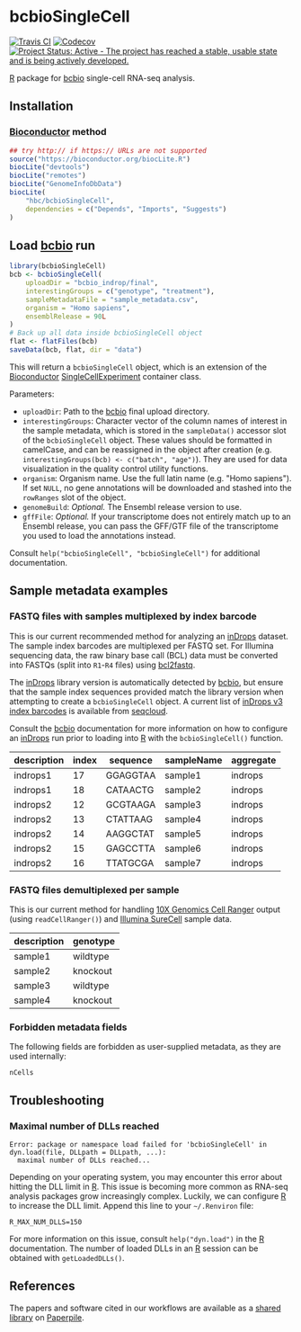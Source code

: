 # bcbioSingleCell

[![Travis CI](https://travis-ci.org/hbc/bcbioSingleCell.svg?branch=master)](https://travis-ci.org/hbc/bcbioSingleCell)
[![Codecov](https://codecov.io/gh/hbc/bcbioSingleCell/branch/master/graph/badge.svg)](https://codecov.io/gh/hbc/bcbioSingleCell)
[![Project Status: Active - The project has reached a stable, usable state and is being actively developed.](https://www.repostatus.org/badges/latest/active.svg)](https://www.repostatus.org/#active)

[R][] package for [bcbio][] single-cell RNA-seq analysis.


## Installation

### [Bioconductor][] method

```r
## try http:// if https:// URLs are not supported
source("https://bioconductor.org/biocLite.R")
biocLite("devtools")
biocLite("remotes")
biocLite("GenomeInfoDbData")
biocLite(
    "hbc/bcbioSingleCell",
    dependencies = c("Depends", "Imports", "Suggests")
)
```


## Load [bcbio][] run

```r
library(bcbioSingleCell)
bcb <- bcbioSingleCell(
    uploadDir = "bcbio_indrop/final",
    interestingGroups = c("genotype", "treatment"),
    sampleMetadataFile = "sample_metadata.csv",
    organism = "Homo sapiens",
    ensemblRelease = 90L
)
# Back up all data inside bcbioSingleCell object
flat <- flatFiles(bcb)
saveData(bcb, flat, dir = "data")
```

This will return a `bcbioSingleCell` object, which is an extension of the [Bioconductor][] [SingleCellExperiment][SCE] container class.

Parameters:

- `uploadDir`: Path to the [bcbio][] final upload directory.
- `interestingGroups`: Character vector of the column names of interest in the sample metadata, which is stored in the `sampleData()` accessor slot of the `bcbioSingleCell` object. These values should be formatted in camelCase, and can be reassigned in the object after creation (e.g. `interestingGroups(bcb) <- c("batch", "age")`). They are used for data visualization in the quality control utility functions.
- `organism`: Organism name. Use the full latin name (e.g. "Homo sapiens"). If set `NULL`, no gene annotations will be downloaded and stashed into the `rowRanges` slot of the object.
- `genomeBuild`: *Optional.* The Ensembl release version to use.
- `gffFile`: *Optional.* If your transcriptome does not entirely match up to an Ensembl release, you can pass the GFF/GTF file of the transcriptome you used to load the annotations instead.

Consult `help("bcbioSingleCell", "bcbioSingleCell")` for additional documentation.


## Sample metadata examples

### FASTQ files with samples multiplexed by index barcode

This is our current recommended method for analyzing an [inDrops][] dataset. The sample index barcodes are multiplexed per FASTQ set. For Illumina sequencing data, the raw binary base call (BCL) data must be converted into FASTQs (split into `R1`-`R4` files) using [bcl2fastq][].

The [inDrops][] library version is automatically detected by [bcbio][], but ensure that the sample index sequences provided match the library version when attempting to create a `bcbioSingleCell` object. A current list of [inDrops v3 index barcodes](https://github.com/seqcloud/seqcloud/blob/master/workflows/bcbio/scrnaseq/harvard_indrop_v3/index_barcodes.csv) is available from [seqcloud][].

Consult the [bcbio][] documentation for more information on how to configure an [inDrops][] run prior to loading into [R][] with the `bcbioSingleCell()` function.

| description | index | sequence | sampleName | aggregate |
|-------------|-------|----------|------------|-----------|
| indrops1    | 17    | GGAGGTAA | sample1    | indrops   |
| indrops1    | 18    | CATAACTG | sample2    | indrops   |
| indrops2    | 12    | GCGTAAGA | sample3    | indrops   |
| indrops2    | 13    | CTATTAAG | sample4    | indrops   |
| indrops2    | 14    | AAGGCTAT | sample5    | indrops   |
| indrops2    | 15    | GAGCCTTA | sample6    | indrops   |
| indrops2    | 16    | TTATGCGA | sample7    | indrops   |

### FASTQ files demultiplexed per sample

This is our current method for handling [10X Genomics Cell Ranger][cellranger] output (using `readCellRanger()`) and [Illumina SureCell][surecell] sample data.

| description | genotype |
|-------------|----------|
| sample1     | wildtype |
| sample2     | knockout |
| sample3     | wildtype |
| sample4     | knockout |

### Forbidden metadata fields
The following fields are forbidden as user-supplied metadata, as they are used
internally:

`nCells`

## Troubleshooting

### Maximal number of DLLs reached

```
Error: package or namespace load failed for 'bcbioSingleCell' in dyn.load(file, DLLpath = DLLpath, ...):
  maximal number of DLLs reached...
```

Depending on your operating system, you may encounter this error about hitting the DLL limit in [R][]. This issue is becoming more common as RNA-seq analysis packages grow increasingly complex. Luckily, we can configure [R][] to increase the DLL limit. Append this line to your `~/.Renviron` file:

```
R_MAX_NUM_DLLS=150
```

For more information on this issue, consult `help("dyn.load")` in the [R][] documentation. The number of loaded DLLs in an [R][] session can be obtained with `getLoadedDLLs()`.


## References

The papers and software cited in our workflows are available as a [shared library](https://paperpile.com/shared/C8EMxl) on [Paperpile][].


[bcbio]: https://bcbio-nextgen.readthedocs.io
[bcl2fastq]: https://support.illumina.com/sequencing/sequencing_software/bcl2fastq-conversion-software.html
[Bioconductor]: https://bioconductor.org
[CellRanger]: https://support.10xgenomics.com/single-cell-gene-expression/software/pipelines/latest/what-is-cell-ranger
[conda]: https://conda.io
[devtools]: https://cran.r-project.org/package=devtools
[inDrops]: https://github.com/indrops/indrops
[Paperpile]: https://paperpile.com
[R]: https://www.r-project.org
[SCE]: https://doi.org/doi:10.18129/B9.bioc.SingleCellExperiment
[SureCell]: https://www.illumina.com/products/by-type/sequencing-kits/library-prep-kits/surecell-wta-ddseq.html
[seqcloud]: http://seq.cloud

